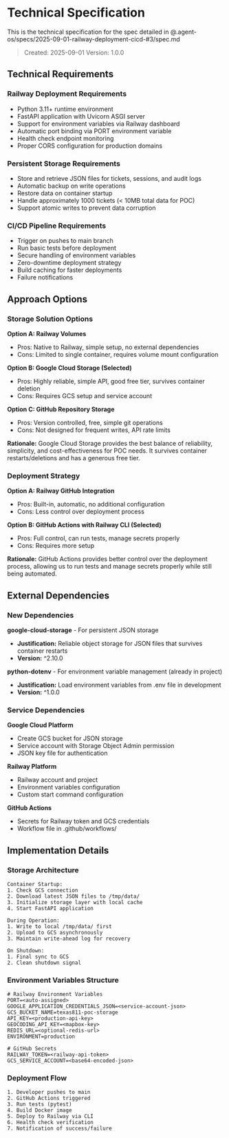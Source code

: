 # Technical Specification

This is the technical specification for the spec detailed in @.agent-os/specs/2025-09-01-railway-deployment-cicd-#3/spec.md

> Created: 2025-09-01
> Version: 1.0.0

## Technical Requirements

### Railway Deployment Requirements
- Python 3.11+ runtime environment
- FastAPI application with Uvicorn ASGI server
- Support for environment variables via Railway dashboard
- Automatic port binding via PORT environment variable
- Health check endpoint monitoring
- Proper CORS configuration for production domains

### Persistent Storage Requirements
- Store and retrieve JSON files for tickets, sessions, and audit logs
- Automatic backup on write operations
- Restore data on container startup
- Handle approximately 1000 tickets (< 10MB total data for POC)
- Support atomic writes to prevent data corruption

### CI/CD Pipeline Requirements
- Trigger on pushes to main branch
- Run basic tests before deployment
- Secure handling of environment variables
- Zero-downtime deployment strategy
- Build caching for faster deployments
- Failure notifications

## Approach Options

### Storage Solution Options

**Option A: Railway Volumes**
- Pros: Native to Railway, simple setup, no external dependencies
- Cons: Limited to single container, requires volume mount configuration

**Option B: Google Cloud Storage (Selected)**
- Pros: Highly reliable, simple API, good free tier, survives container deletion
- Cons: Requires GCS setup and service account

**Option C: GitHub Repository Storage**
- Pros: Version controlled, free, simple git operations
- Cons: Not designed for frequent writes, API rate limits

**Rationale:** Google Cloud Storage provides the best balance of reliability, simplicity, and cost-effectiveness for POC needs. It survives container restarts/deletions and has a generous free tier.

### Deployment Strategy

**Option A: Railway GitHub Integration**
- Pros: Built-in, automatic, no additional configuration
- Cons: Less control over deployment process

**Option B: GitHub Actions with Railway CLI (Selected)**
- Pros: Full control, can run tests, manage secrets properly
- Cons: Requires more setup

**Rationale:** GitHub Actions provides better control over the deployment process, allowing us to run tests and manage secrets properly while still being automated.

## External Dependencies

### New Dependencies

**google-cloud-storage** - For persistent JSON storage
- **Justification:** Reliable object storage for JSON files that survives container restarts
- **Version:** ^2.10.0

**python-dotenv** - For environment variable management (already in project)
- **Justification:** Load environment variables from .env file in development
- **Version:** ^1.0.0

### Service Dependencies

**Google Cloud Platform**
- Create GCS bucket for JSON storage
- Service account with Storage Object Admin permission
- JSON key file for authentication

**Railway Platform**
- Railway account and project
- Environment variables configuration
- Custom start command configuration

**GitHub Actions**
- Secrets for Railway token and GCS credentials
- Workflow file in .github/workflows/

## Implementation Details

### Storage Architecture
```
Container Startup:
1. Check GCS connection
2. Download latest JSON files to /tmp/data/
3. Initialize storage layer with local cache
4. Start FastAPI application

During Operation:
1. Write to local /tmp/data/ first
2. Upload to GCS asynchronously
3. Maintain write-ahead log for recovery

On Shutdown:
1. Final sync to GCS
2. Clean shutdown signal
```

### Environment Variables Structure
```
# Railway Environment Variables
PORT=<auto-assigned>
GOOGLE_APPLICATION_CREDENTIALS_JSON=<service-account-json>
GCS_BUCKET_NAME=texas811-poc-storage
API_KEY=<production-api-key>
GEOCODING_API_KEY=<mapbox-key>
REDIS_URL=<optional-redis-url>
ENVIRONMENT=production

# GitHub Secrets
RAILWAY_TOKEN=<railway-api-token>
GCS_SERVICE_ACCOUNT=<base64-encoded-json>
```

### Deployment Flow
```
1. Developer pushes to main
2. GitHub Actions triggered
3. Run tests (pytest)
4. Build Docker image
5. Deploy to Railway via CLI
6. Health check verification
7. Notification of success/failure
```
